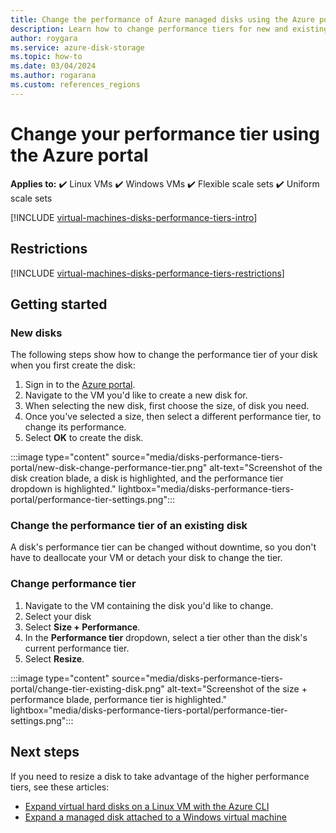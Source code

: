 ```yaml
---
title: Change the performance of Azure managed disks using the Azure portal
description: Learn how to change performance tiers for new and existing managed disks using the Azure portal.
author: roygara
ms.service: azure-disk-storage
ms.topic: how-to
ms.date: 03/04/2024
ms.author: rogarana
ms.custom: references_regions
---
```


# Change your performance tier using the Azure portal

**Applies to:** :heavy_check_mark: Linux VMs :heavy_check_mark: Windows VMs :heavy_check_mark: Flexible scale sets :heavy_check_mark: Uniform scale sets

[!INCLUDE [virtual-machines-disks-performance-tiers-intro](./includes/virtual-machines-disks-performance-tiers-intro.md)]

## Restrictions

[!INCLUDE [virtual-machines-disks-performance-tiers-restrictions](./includes/virtual-machines-disks-performance-tiers-restrictions.md)]

## Getting started

### New disks

The following steps show how to change the performance tier of your disk when you first create the disk:

1. Sign in to the [Azure portal](https://portal.azure.com/).
1. Navigate to the VM you'd like to create a new disk for.
1. When selecting the new disk, first choose the size, of disk you need.
1. Once you've selected a size, then select a different performance tier, to change its performance.
1. Select **OK** to create the disk.

:::image type="content" source="media/disks-performance-tiers-portal/new-disk-change-performance-tier.png" alt-text="Screenshot of the disk creation blade, a disk is highlighted, and the performance tier dropdown is highlighted." lightbox="media/disks-performance-tiers-portal/performance-tier-settings.png":::


### Change the performance tier of an existing disk

A disk's performance tier can be changed without downtime, so you don't have to deallocate your VM or detach your disk to change the tier.

### Change performance tier

1. Navigate to the VM containing the disk you'd like to change.
1. Select your disk
1. Select **Size + Performance**.
1. In the **Performance tier** dropdown, select a tier other than the disk's current performance tier.
1. Select **Resize**.

:::image type="content" source="media/disks-performance-tiers-portal/change-tier-existing-disk.png" alt-text="Screenshot of the size + performance blade, performance tier is highlighted." lightbox="media/disks-performance-tiers-portal/performance-tier-settings.png":::

## Next steps

If you need to resize a disk to take advantage of the higher performance tiers, see these articles:

- [Expand virtual hard disks on a Linux VM with the Azure CLI](linux/expand-disks.md)
- [Expand a managed disk attached to a Windows virtual machine](windows/expand-os-disk.md)

